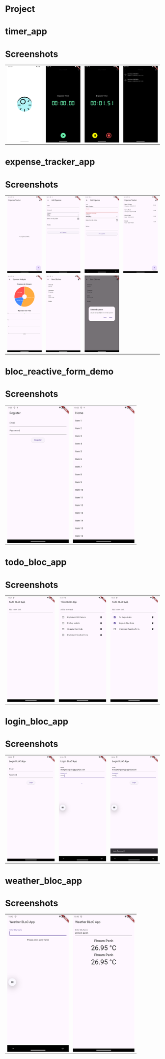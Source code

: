 # Project

# timer_app

# Screenshots

<table>
  <tr>
    <td><img src="timer_app/Screenshot_20241028_104645.png" alt="Screenshot" width="200"/></td>
    <td><img src="timer_app/Screenshot_20241028_104654.png" alt="Screenshot" width="200"/></td>
    <td><img src="timer_app/Screenshot_20241028_104700.png" alt="Screenshot" width="200"/></td>
    <td><img src="timer_app/Screenshot_20241028_104719.png" alt="Screenshot" width="200"/></td>
  </tr>
</table>

# expense_tracker_app

# Screenshots

<table>
  <tr>
    <td><img src="expense_tracker_app/Screenshot_20241028_101346.png" alt="Screenshot" width="200"/></td>
    <td><img src="expense_tracker_app/Screenshot_20241028_101355.png" alt="Screenshot" width="200"/></td>
    <td><img src="expense_tracker_app/Screenshot_20241028_101511.png" alt="Screenshot" width="200"/></td>
    <td><img src="expense_tracker_app/Screenshot_20241028_101521.png" alt="Screenshot" width="200"/></td>
  </tr>
  <tr>
    <td><img src="expense_tracker_app/Screenshot_20241028_101529.png" alt="Screenshot" width="200"/></td>
    <td><img src="expense_tracker_app/Screenshot_20241028_101537.png" alt="Screenshot" width="200"/></td>
    <td><img src="expense_tracker_app/Screenshot_20241028_101544.png" alt="Screenshot" width="200"/></td>
    <td></td>
  </tr>
</table>

# bloc_reactive_form_demo

# Screenshots

<table>
  <tr>
    <td><img src="bloc_reactive_form_demo/Screenshot_20241028_095928.png" alt="Screenshot 1" width="200"/></td>
    <td><img src="bloc_reactive_form_demo/Screenshot_20241028_100032.png" alt="Screenshot 2" width="200"/></td>
  </tr>
</table>

# todo_bloc_app

# Screenshots

<table>
  <tr>
    <td><img src="todo_bloc_app/Screenshot_20241028_102955.png" alt="Screenshot" width="200"/></td>
    <td><img src="todo_bloc_app/Screenshot_20241028_103050.png" alt="Screenshot" width="200"/></td>
    <td><img src="todo_bloc_app/Screenshot_20241028_103058.png" alt="Screenshot" width="200"/></td>
  </tr>
</table>

# login_bloc_app

# Screenshots

<table>
  <tr>
    <td><img src="login_bloc_app/Screenshot_20241028_103548.png" alt="Screenshot" width="200"/></td>
    <td><img src="login_bloc_app/Screenshot_20241028_103616.png" alt="Screenshot" width="200"/></td>
    <td><img src="login_bloc_app/Screenshot_20241028_103621.png" alt="Screenshot" width="200"/></td>
  </tr>
</table>

# weather_bloc_app

# Screenshots

<table>
  <tr>
    <td><img src="weather_bloc_app/Screenshot_20241028_104252.png" alt="Screenshot 1" width="200"/></td>
    <td><img src="weather_bloc_app/Screenshot_20241028_104305.png" alt="Screenshot 2" width="200"/></td>
  </tr>
</table>

